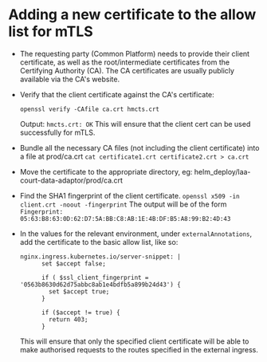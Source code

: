 # Adding a new certificate to the allow list for mTLS
* The requesting party (Common Platform) needs to provide their client certificate, as well as the root/intermediate certificates from the Certifying Authority (CA). The CA certificates are usually publicly available via the CA's website.
* Verify that the client certificate against the CA's certificate:
  ```
  openssl verify -CAfile ca.crt hmcts.crt
  ```
  Output: `hmcts.crt: OK`
  This will ensure that the client cert can be used successfully for mTLS.

* Bundle all the necessary CA files (not including the client certificate) into a file at prod/ca.crt
      ```
      cat certificate1.crt certificate2.crt > ca.crt
      ```
* Move the certificate to the appropriate directory, eg: helm_deploy/laa-court-data-adaptor/prod/ca.crt
* Find the SHA1 fingerprint of the client certificate.
      ```
      openssl x509 -in client.crt -noout -fingerprint
      ```
The output will be of the form `Fingerprint: 05:63:B8:63:0D:62:D7:5A:BB:C8:AB:1E:4B:DF:B5:A8:99:B2:4D:43`

* In the values for the relevant environment, under `externalAnnotations`, add the certificate to the basic allow list, like so:
  ```
  nginx.ingress.kubernetes.io/server-snippet: |
        set $accept false;

        if ( $ssl_client_fingerprint = '0563b8630d62d75abbc8ab1e4bdfb5a899b24d43') {
          set $accept true;
        }

        if ($accept != true) {
          return 403;
        }
  ```
  This will ensure that only the specified client certificate will be able to make authorised requests to the routes specified in the external ingress.
